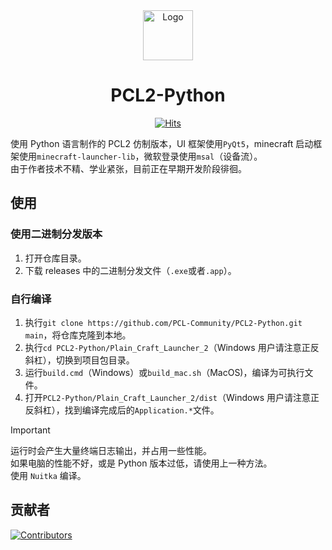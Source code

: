 <div align="center">
<a href="https://github.com/PCL-Community/PCL2-Python">
    <img src="Plain_Craft_Launcher_2/Images/icon.ico" alt="Logo" width="80" height="80">
</a>

# PCL2-Python

[![Hits](https://hits.zkitefly.eu.org/?tag=https://github.com/PCL-Community/PCL2-Python)](https://hits.zkitefly.eu.org/?tag=https://github.com/PCL-Community/PCL2-Python&web=true) 
</div>
 
使用 Python 语言制作的 PCL2 仿制版本，UI 框架使用`PyQt5`，minecraft 启动框架使用`minecraft-launcher-lib`，微软登录使用`msal`（设备流）。  
由于作者技术不精、学业紧张，目前正在早期开发阶段徘徊。

## 使用

### 使用二进制分发版本
1. 打开仓库目录。
2. 下载 releases 中的二进制分发文件（`.exe`或者`.app`）。

### 自行编译
1. 执行`git clone https://github.com/PCL-Community/PCL2-Python.git main`，将仓库克隆到本地。
2. 执行`cd PCL2-Python/Plain_Craft_Launcher_2`（Windows 用户请注意正反斜杠），切换到项目包目录。
3. 运行`build.cmd`（Windows）或`build_mac.sh`（MacOS)，编译为可执行文件。
4. 打开`PCL2-Python/Plain_Craft_Launcher_2/dist`（Windows 用户请注意正反斜杠），找到编译完成后的`Application.*`文件。
> [!IMPORTANT]
> 运行时会产生大量终端日志输出，并占用一些性能。  
> 如果电脑的性能不好，或是 Python 版本过低，请使用上一种方法。  
> 使用 `Nuitka` 编译。  

## 贡献者

[![Contributors](https://contrib.rocks/image?repo=PCL-Community/PCL2-Python)](https://github.com/PCL-Community/PCL2-Python/graphs/contributors)
